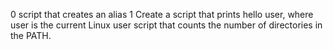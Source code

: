 0 script that creates an alias
1 Create a script that prints hello user, where user is the current Linux user
script that counts the number of directories in the PATH.
